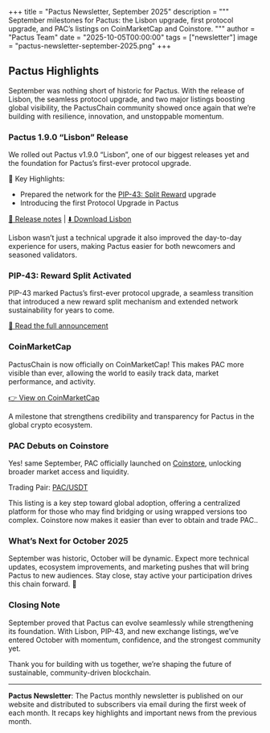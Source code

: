 +++
title = "Pactus Newsletter, September 2025"
description = """
September milestones for Pactus: the Lisbon upgrade, first protocol upgrade, and PAC’s listings on CoinMarketCap and Coinstore.
"""
author = "Pactus Team"
date = "2025-10-05T00:00:00"
tags = ["newsletter"]
image = "pactus-newsletter-september-2025.png"
+++

## Pactus Highlights

September was nothing short of historic for Pactus.
With the release of Lisbon, the seamless protocol upgrade, and two major listings boosting global visibility,
the PactusChain community showed once again that we’re building with resilience,
innovation, and unstoppable momentum.

### Pactus 1.9.0 “Lisbon” Release

We rolled out Pactus v1.9.0 “Lisbon”, one of our biggest releases yet and
the foundation for Pactus’s first-ever protocol upgrade.

🔑 Key Highlights:

- Prepared the network for the [PIP-43: Split Reward](https://pips.pactus.org/PIPs/pip-43) upgrade
- Introducing the first Protocol Upgrade in Pactus

[📄 Release notes](https://pactus.org/2025/09/10/pactus-1.9.0-lisbon-released/) |
[⬇️ Download Lisbon](https://pactus.org/download/)

Lisbon wasn’t just a technical upgrade it also improved the day-to-day experience for users,
making Pactus easier for both newcomers and seasoned validators.

### PIP-43: Reward Split Activated

PIP-43 marked Pactus’s first-ever protocol upgrade, a seamless transition that introduced a
new reward split mechanism and extended network sustainability for years to come.

[📄 Read the full announcement](https://pactus.org/2025/09/15/pip-43-activated-reward-split-successfully-implemented/)

### CoinMarketCap

PactusChain is now officially on CoinMarketCap!
This makes PAC more visible than ever, allowing the world to easily track data, market performance, and activity.

[👉 View on CoinMarketCap](https://coinmarketcap.com/currencies/pactus/)

A milestone that strengthens credibility and transparency for Pactus in the global crypto ecosystem.

### PAC Debuts on Coinstore

Yes! same September, PAC officially launched on [Coinstore](https://www.coinstore.com),
unlocking broader market access and liquidity.

Trading Pair: [PAC/USDT](https://www.coinstore.com/spot/PACUSDT)

This listing is a key step toward global adoption, offering a centralized platform for those
who may find bridging or using wrapped versions too complex.
Coinstore now makes it easier than ever to obtain and trade PAC..

### What’s Next for  October 2025

September was historic, October will be dynamic.
Expect more technical updates, ecosystem improvements, and marketing pushes
that will bring Pactus to new audiences.
Stay close, stay active your participation drives this chain forward. 💙

### Closing Note

September proved that Pactus can evolve seamlessly while strengthening its foundation.
With Lisbon, PIP-43, and new exchange listings, we’ve entered October with momentum,
confidence, and the strongest community yet.

Thank you for building with us together, we’re shaping the future of sustainable, community-driven blockchain.

---

**Pactus Newsletter**: The Pactus monthly newsletter is published on our website and
distributed to subscribers via email during the first week of each month.
It recaps key highlights and important news from the previous month.

